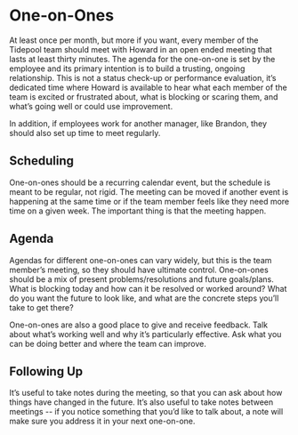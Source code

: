 # One-on-Ones

At least once per month, but more if you want, every member of the Tidepool team should meet with Howard in an open ended meeting that lasts at least thirty minutes. The agenda for the one-on-one is set by the employee and its primary intention is to build a trusting, ongoing relationship. This is not a status check-up or performance evaluation, it’s dedicated time where Howard is available to hear what each member of the team is excited or frustrated about, what is blocking or scaring them, and what’s going well or could use improvement.

In addition, if employees work for another manager, like Brandon, they should also set up time to meet regularly.

## Scheduling

One-on-ones should be a recurring calendar event, but the schedule is meant to be regular, not rigid. The meeting can be moved if another event is happening at the same time or if the team member feels like they need more time on a given week. The important thing is that the meeting happen.

## Agenda

Agendas for different one-on-ones can vary widely, but this is the team member’s meeting, so they should have ultimate control. One-on-ones should be a mix of present problems/resolutions and future goals/plans. What is blocking today and how can it be resolved or worked around? What do you want the future to look like, and what are the concrete steps you’ll take to get there?

One-on-ones are also a good place to give and receive feedback. Talk about what’s working well and why it’s particularly effective. Ask what you can be doing better and where the team can improve.

## Following Up

It’s useful to take notes during the meeting, so that you can ask about how things have changed in the future. It’s also useful to take notes between meetings -- if you notice something that you’d like to talk about, a note will make sure you address it in your next one-on-one.
